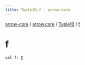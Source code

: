 ```yaml
---
title: Tuple10.f - arrow-core
---
```


[arrow-core](../../index.html) / [arrow.core](../index.html) / [Tuple10](index.html) / [f](./f.html)

# f

`val f: `[`F`](index.html#F)